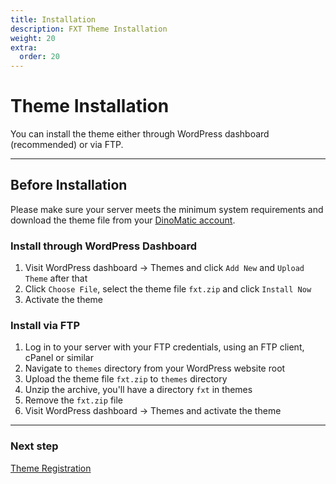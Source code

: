 ```yaml
---
title: Installation
description: FXT Theme Installation
weight: 20
extra:
  order: 20
---
```


# Theme Installation

You can install the theme either through WordPress dashboard (recommended) or via FTP.

---

## Before Installation

Please make sure your server meets the minimum system requirements and download the theme file from your [DinoMatic account](https://dinomatic.com/account).

### Install through WordPress Dashboard

1. Visit WordPress dashboard &#8594; Themes and click `Add New` and `Upload Theme` after that
2. Click `Choose File`, select the theme file `fxt.zip` and click `Install Now`
3. Activate the theme

### Install via FTP

1. Log in to your server with your FTP credentials, using an FTP client, cPanel or similar
2. Navigate to `themes` directory from your WordPress website root
3. Upload the theme file `fxt.zip` to `themes` directory
4. Unzip the archive, you'll have a directory `fxt` in themes
5. Remove the `fxt.zip` file
6. Visit WordPress dashboard &#8594; Themes and activate the theme

---

### Next step

[Theme Registration](/docs/fxt/registration/)
